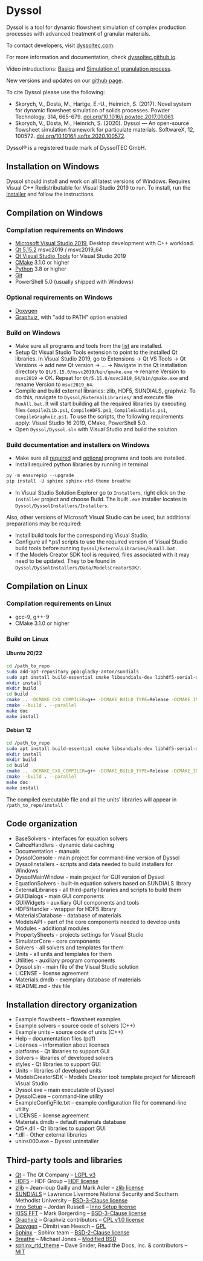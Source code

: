 # Dyssol

Dyssol is a tool for dynamic flowsheet simulation of complex production processes with advanced treatment of granular materials.

To contact developers, visit [dyssoltec.com](https://www.dyssoltec.com/).

For more information and documentation, check [dyssoltec.github.io](https://dyssoltec.github.io/Dyssol-open/).

Video intruductions: [Basics](https://youtu.be/IHzr0NVYW6M) and [Simulation of granulation process](https://youtu.be/ni54JwvCVDc).

New versions and updates on our [github page](https://github.com/DyssolTEC/Dyssol-open/releases).

To cite Dyssol please use the following:

- Skorych, V., Dosta, M., Hartge, E.-U., Heinrich, S. (2017). Novel system for dynamic flowsheet simulation of solids processes. Powder Technology, 314, 665-679. [doi.org/10.1016/j.powtec.2017.01.061](https://doi.org/10.1016/j.powtec.2017.01.061).
- Skorych, V., Dosta, M., Heinrich, S. (2020). Dyssol — An open-source flowsheet simulation framework for particulate materials. SoftwareX, 12, 100572. [doi.org/10.1016/j.softx.2020.100572](https://doi.org/10.1016/j.softx.2020.100572).

Dyssol® is a registered trade mark of DyssolTEC GmbH.

## Installation on Windows

Dyssol should install and work on all latest versions of Windows.
Requires Visual C++ Redistributable for Visual Studio 2019 to run.
To install, run the [installer](https://github.com/DyssolTEC/Dyssol-open/releases) and follow the instructions.

## Compilation on Windows

### Compilation requirements on Windows

- [Microsoft Visual Studio 2019](https://visualstudio.microsoft.com/vs/older-downloads/), Desktop development with C++ workload.
- [Qt 5.15.2](https://www.qt.io/download-qt-installer) msvc2019 / msvc2019_64
- [Qt Visual Studio Tools](https://marketplace.visualstudio.com/items?itemName=TheQtCompany.QtVisualStudioTools2019) for Visual Studio 2019
- [CMake](https://cmake.org/download/) 3.1.0 or higher
- [Python](https://www.python.org/downloads/) 3.8 or higher
- [Git](https://git-scm.com/download/win)
- PowerShell 5.0 (usually shipped with Windows)

### Optional requirements on Windows

- [Doxygen](https://www.doxygen.nl/download.html)
- [Graphviz](https://graphviz.org/download/), with "add to PATH" option enabled

### Build on Windows

- Make sure all programs and tools from the [list](#compilation-requirements-on-windows) are installed.
- Setup Qt Visual Studio Tools extension to point to the installed Qt libraries. In Visual Studio 2019, go to Extensions → Qt VS Tools → Qt Versions → add new Qt version → ... → Navigate in the Qt installation directory to `Qt/5.15.0/msvc2019/bin/qmake.exe` → rename Version to `msvc2019` → OK. Repeat for `Qt/5.15.0/msvc2019_64/bin/qmake.exe` and rename Version to `msvc2019_64`.
- Compile and build external libraries: zlib, HDF5, SUNDIALS, graphviz. To do this, navigate to `Dyssol/ExternalLibraries/` and execute file `RunAll.bat`. It will start building all the required libraries by executing files `CompileZLib.ps1`, `CompileHDF5.ps1`, `CompileSundials.ps1`, `CompileGraphviz.ps1`. To use the scripts, the following requirements apply: Visual Studio 16 2019, CMake, PowerShell 5.0.
- Open `Dyssol/Dyssol.sln` with Visual Studio and build the solution.

### Build documentation and installers on Windows

- Make sure all [required](#compilation-requirements-on-windows) and [optional](#optional-requirements-on-windows) programs and tools are installed.
- Install required python libraries by running in terminal
```powershell
py -m ensurepip --upgrade
pip install -U sphinx sphinx-rtd-theme breathe
```
- In Visual Studio Solution Explorer go to `Installers`, right click on the `Installer` project and choose Build. The built `.exe` installer locates in `Dyssol/DyssolInstallers/Installers`. 

Also, other versions of Microsoft Visual Studio can be used, but additional preparations may be required:

- Install build tools for the corresponding Visual Studio.
- Configure all *.ps1 scripts to use the required version of Visual Studio build tools before running `Dyssol/ExternalLibraries/RunAll.bat`.
- If the Models Creator SDK tool is required, files associated with it may need to be updated. They to be found in `Dyssol/DyssolInstallers/Data/ModelsCreatorSDK/`.

## Compilation on Linux

### Compilation requirements on Linux

- gcc-9, g++-9
- CMake 3.1.0 or higher

### Build on Linux

#### Ubuntu 20/22 
```sh
cd /path_to_repo
sudo add-apt-repository ppa:gladky-anton/sundials
sudo apt install build-essential cmake libsundials-dev libhdf5-serial-dev libqt5opengl5-dev libgraphviz-dev doxygen python3-sphinx python3-sphinx-rtd-theme python3-breathe
mkdir install
mkdir build
cd build
cmake .. -DCMAKE_CXX_COMPILER=g++ -DCMAKE_BUILD_TYPE=Release -DCMAKE_INSTALL_PREFIX=../install
cmake --build . --parallel
make doc
make install
```

#### Debian 12 
```sh
cd /path_to_repo
sudo apt install build-essential cmake libsundials-dev libhdf5-serial-dev libqt5opengl5-dev libgraphviz-dev doxygen python3-sphinx python3-sphinx-rtd-theme python3-breathe
mkdir install
mkdir build
cd build
cmake .. -DCMAKE_CXX_COMPILER=g++ -DCMAKE_BUILD_TYPE=Release -DCMAKE_INSTALL_PREFIX=../install
cmake --build . --parallel
make doc
make install
```

The compiled executable file and all the units' libraries will appear in `/path_to_repo/install`

## Code organization

- BaseSolvers - interfaces for equation solvers
- CahceHandlers - dynamic data caching
- Documentation - manuals
- DyssolConsole - main project for command-line version of Dyssol
- DyssolInstallers - scripts and data needed to build installers for Windows
- DyssolMainWindow - main project for GUI version of Dyssol
- EquationSolvers - built-in equation solvers based on SUNDIALS library
- ExternalLibraries - all third-party libraries and scripts to build them
- GUIDialogs - main GUI components
- GUIWidgets - auxiliary GUI components and tools
- HDF5Handler - wrapper for HDF5 library
- MaterialsDatabase - database of materials
- ModelsAPI - part of the core components needed to develop units
- Modules - additional modules
- PropertySheets - projects settings for Visual Studio
- SimulatorCore - core components
- Solvers - all solvers and templates for them
- Units - all units and templates for them
- Utilities - auxiliary program components
- Dyssol.sln - main file of the Visual Studio solution
- LICENSE - license agreement
- Materials.dmdb - exemplary database of materials
- README.md - this file

## Installation directory organization

- Example flowsheets – flowsheet examples
- Example solvers – source code of solvers (C++)
- Example units – source code of units (C++)
- Help – documentation files (pdf)
- Licenses – information about licenses 
- platforms - Qt libraries to support GUI
- Solvers – libraries of developed solvers
- styles - Qt libraries to support GUI
- Units – libraries of developed units
- ModelsCreatorSDK – Models Creator tool: template project for Microsoft Visual Studio 
- Dyssol.exe – main executable of Dyssol
- DyssolC.exe – command-line utility
- ExampleConfigFile.txt – example configuration file for command-line utility
- LICENSE - license agreement
- Materials.dmdb – default materials database
- Qt5*.dll - Qt libraries to support GUI
- *.dll - Other external libraries
- unins000.exe – Dyssol uninstaller

## Third-party tools and libraries

- [Qt](https://www.qt.io/) – The Qt Company – [LGPL v3](https://doc.qt.io/qt-5/lgpl.html)
- [HDF5](https://www.hdfgroup.org/downloads/hdf5/) – HDF Group – [HDF license](https://support.hdfgroup.org/ftp/HDF5/releases/COPYING)
- [zlib](https://www.zlib.net/) – Jean-loup Gailly and Mark Adler – [zlib license](https://www.zlib.net/zlib_license.html)
- [SUNDIALS](https://computing.llnl.gov/projects/sundials/) – Lawrence Livermore National Security and Southern Methodist University – [BSD-3-Clause license](https://computing.llnl.gov/projects/sundials/license)
- [Inno Setup](https://jrsoftware.org/isinfo.php) – Jordan Russell – [Inno Setup license](http://www.jrsoftware.org/files/is/license.txt)
- [KISS FFT](https://github.com/mborgerding/kissfft) – Mark Borgerding – [BSD-3-Clause license](https://github.com/mborgerding/kissfft/blob/master/COPYING)
- [Graphviz](https://graphviz.org/) – Graphviz contributors – [CPL v1.0 license](https://graphviz.org/license/)
- [Doxygen](https://www.doxygen.nl) – Dimitri van Heesch – [GPL](https://github.com/doxygen/doxygen/blob/master/LICENSE)
- [Sphinx](https://www.sphinx-doc.org/en/master/) – Sphinx team – [BSD-2-Clause license](https://github.com/sphinx-doc/sphinx/blob/master/LICENSE)
- [Breathe](https://www.breathe-doc.org/) – Michael Jones – [Modified BSD](https://github.com/breathe-doc/breathe/blob/main/LICENSE)
- [sphinx_rtd_theme](https://sphinx-rtd-theme.readthedocs.io/en/stable/) – Dave Snider, Read the Docs, Inc. & contributors – [MIT](https://github.com/readthedocs/sphinx_rtd_theme/blob/master/LICENSE)
